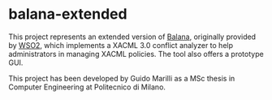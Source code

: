 # balana-extended
This project represents an extended version of [Balana](https://github.com/wso2/balana), originally provided by [WSO2](http://wso2.com/), which implements a XACML 3.0 conflict analyzer to help administrators in managing XACML policies. The tool also offers a prototype GUI.

This project has been developed by Guido Marilli as a MSc thesis in Computer Engineering at Politecnico di Milano.
